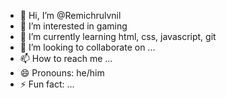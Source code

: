 - 👋 Hi, I’m @Remichrulvnil
- 👀 I’m interested in gaming
- 🌱 I’m currently learning  html, css, javascript, git
- 💞️ I’m looking to collaborate on ...
- 📫 How to reach me ...
- 😄 Pronouns: he/him
- ⚡ Fun fact: ...

<!---
Remichrulvnil/Remichrulvnil is a ✨ special ✨ repository because its `README.md` (this file) appears on your GitHub profile.
You can click the Preview link to take a look at your changes.
--->
